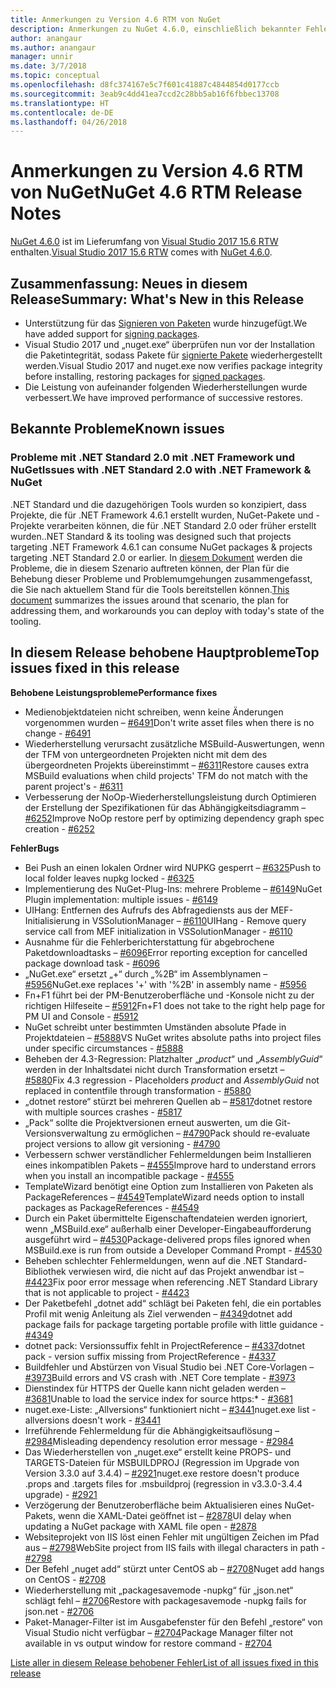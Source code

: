 ```yaml
---
title: Anmerkungen zu Version 4.6 RTM von NuGet
description: Anmerkungen zu NuGet 4.6.0, einschließlich bekannter Fehler, Fehlerkorrekturen, hinzugefügter Features und DCRs.
author: anangaur
ms.author: anangaur
manager: unnir
ms.date: 3/7/2018
ms.topic: conceptual
ms.openlocfilehash: d8fc374167e5c7f601c41887c4844854d0177ccb
ms.sourcegitcommit: 3eab9c4dd41ea7ccd2c28bb5ab16f6fbbec13708
ms.translationtype: HT
ms.contentlocale: de-DE
ms.lasthandoff: 04/26/2018
---
```

# <a name="nuget-46-rtm-release-notes"></a><span data-ttu-id="e85d1-103">Anmerkungen zu Version 4.6 RTM von NuGet</span><span class="sxs-lookup"><span data-stu-id="e85d1-103">NuGet 4.6 RTM Release Notes</span></span>

<span data-ttu-id="e85d1-104">[NuGet 4.6.0](https://dist.nuget.org/win-x86-commandline/v4.6.0/nuget.exe) ist im Lieferumfang von [Visual Studio 2017 15.6 RTW](https://www.visualstudio.com/news/releasenotes/vs2017-relnotes) enthalten.</span><span class="sxs-lookup"><span data-stu-id="e85d1-104">[Visual Studio 2017 15.6 RTW](https://www.visualstudio.com/news/releasenotes/vs2017-relnotes) comes with [NuGet 4.6.0](https://dist.nuget.org/win-x86-commandline/v4.6.0/nuget.exe).</span></span>

## <a name="summary-whats-new-in-this-release"></a><span data-ttu-id="e85d1-105">Zusammenfassung: Neues in diesem Release</span><span class="sxs-lookup"><span data-stu-id="e85d1-105">Summary: What's New in this Release</span></span>
* <span data-ttu-id="e85d1-106">Unterstützung für das [Signieren von Paketen](https://docs.microsoft.com/en-us/nuget/create-packages/sign-a-package) wurde hinzugefügt.</span><span class="sxs-lookup"><span data-stu-id="e85d1-106">We have added support for [signing packages](https://docs.microsoft.com/en-us/nuget/create-packages/sign-a-package).</span></span>  
* <span data-ttu-id="e85d1-107">Visual Studio 2017 und „nuget.exe“ überprüfen nun vor der Installation die Paketintegrität, sodass Pakete für [signierte Pakete](https://docs.microsoft.com/en-us/nuget/reference/signed-packages-reference) wiederhergestellt werden.</span><span class="sxs-lookup"><span data-stu-id="e85d1-107">Visual Studio 2017 and nuget.exe now verifies package integrity before installing, restoring packages for [signed packages](https://docs.microsoft.com/en-us/nuget/reference/signed-packages-reference).</span></span>
* <span data-ttu-id="e85d1-108">Die Leistung von aufeinander folgenden Wiederherstellungen wurde verbessert.</span><span class="sxs-lookup"><span data-stu-id="e85d1-108">We have improved performance of successive restores.</span></span>

## <a name="known-issues"></a><span data-ttu-id="e85d1-109">Bekannte Probleme</span><span class="sxs-lookup"><span data-stu-id="e85d1-109">Known issues</span></span>
### <a name="issues-with-net-standard-20-with-net-framework--nuget"></a><span data-ttu-id="e85d1-110">Probleme mit .NET Standard 2.0 mit .NET Framework und NuGet</span><span class="sxs-lookup"><span data-stu-id="e85d1-110">Issues with .NET Standard 2.0 with .NET Framework & NuGet</span></span> 

<span data-ttu-id="e85d1-111">.NET Standard und die dazugehörigen Tools wurden so konzipiert, dass Projekte, die für .NET Framework 4.6.1 erstellt wurden, NuGet-Pakete und -Projekte verarbeiten können, die für .NET Standard 2.0 oder früher erstellt wurden.</span><span class="sxs-lookup"><span data-stu-id="e85d1-111">.NET Standard & its tooling was designed such that projects targeting .NET Framework 4.6.1 can consume NuGet packages & projects targeting .NET Standard 2.0 or earlier.</span></span> <span data-ttu-id="e85d1-112">In [diesem Dokument](https://github.com/dotnet/standard/issues/481) werden die Probleme, die in diesem Szenario auftreten können, der Plan für die Behebung dieser Probleme und Problemumgehungen zusammengefasst, die Sie nach aktuellem Stand für die Tools bereitstellen können.</span><span class="sxs-lookup"><span data-stu-id="e85d1-112">[This document](https://github.com/dotnet/standard/issues/481) summarizes the issues around that scenario, the plan for addressing them, and workarounds you can deploy with today's state of the tooling.</span></span>

## <a name="top-issues-fixed-in-this-release"></a><span data-ttu-id="e85d1-113">In diesem Release behobene Hauptprobleme</span><span class="sxs-lookup"><span data-stu-id="e85d1-113">Top issues fixed in this release</span></span>

<span data-ttu-id="e85d1-114">**Behobene Leistungsprobleme**</span><span class="sxs-lookup"><span data-stu-id="e85d1-114">**Performance fixes**</span></span>
* <span data-ttu-id="e85d1-115">Medienobjektdateien nicht schreiben, wenn keine Änderungen vorgenommen wurden – [#6491](https://github.com/NuGet/Home/issues/6491)</span><span class="sxs-lookup"><span data-stu-id="e85d1-115">Don't write asset files when there is no change - [#6491](https://github.com/NuGet/Home/issues/6491)</span></span>
* <span data-ttu-id="e85d1-116">Wiederherstellung verursacht zusätzliche MSBuild-Auswertungen, wenn der TFM von untergeordneten Projekten nicht mit dem des übergeordneten Projekts übereinstimmt – [#6311](https://github.com/NuGet/Home/issues/6311)</span><span class="sxs-lookup"><span data-stu-id="e85d1-116">Restore causes extra MSBuild evaluations when child projects' TFM do not match with the parent project's - [#6311](https://github.com/NuGet/Home/issues/6311)</span></span>
* <span data-ttu-id="e85d1-117">Verbesserung der NoOp-Wiederherstellungsleistung durch Optimieren der Erstellung der Spezifikationen für das Abhängigkeitsdiagramm – [#6252](https://github.com/NuGet/Home/issues/6252)</span><span class="sxs-lookup"><span data-stu-id="e85d1-117">Improve NoOp restore perf by optimizing dependency graph spec creation - [#6252](https://github.com/NuGet/Home/issues/6252)</span></span>

<span data-ttu-id="e85d1-118">**Fehler**</span><span class="sxs-lookup"><span data-stu-id="e85d1-118">**Bugs**</span></span>
* <span data-ttu-id="e85d1-119">Bei Push an einen lokalen Ordner wird NUPKG gesperrt – [#6325](https://github.com/NuGet/Home/issues/6325)</span><span class="sxs-lookup"><span data-stu-id="e85d1-119">Push to local folder leaves nupkg locked - [#6325](https://github.com/NuGet/Home/issues/6325)</span></span>
* <span data-ttu-id="e85d1-120">Implementierung des NuGet-Plug-Ins: mehrere Probleme – [#6149](https://github.com/NuGet/Home/issues/6149)</span><span class="sxs-lookup"><span data-stu-id="e85d1-120">NuGet Plugin implementation:  multiple issues - [#6149](https://github.com/NuGet/Home/issues/6149)</span></span>
* <span data-ttu-id="e85d1-121">UIHang: Entfernen des Aufrufs des Abfragediensts aus der MEF-Initialisierung in VSSolutionManager – [#6110](https://github.com/NuGet/Home/issues/6110)</span><span class="sxs-lookup"><span data-stu-id="e85d1-121">UIHang - Remove query service call from MEF initialization in VSSolutionManager - [#6110](https://github.com/NuGet/Home/issues/6110)</span></span>
* <span data-ttu-id="e85d1-122">Ausnahme für die Fehlerberichterstattung für abgebrochene Paketdownloadtasks – [#6096](https://github.com/NuGet/Home/issues/6096)</span><span class="sxs-lookup"><span data-stu-id="e85d1-122">Error reporting exception for cancelled package download task - [#6096](https://github.com/NuGet/Home/issues/6096)</span></span>
* <span data-ttu-id="e85d1-123">„NuGet.exe“ ersetzt „+“ durch „%2B“ im Assemblynamen – [#5956](https://github.com/NuGet/Home/issues/5956)</span><span class="sxs-lookup"><span data-stu-id="e85d1-123">NuGet.exe replaces '+' with '%2B' in assembly name - [#5956](https://github.com/NuGet/Home/issues/5956)</span></span>
* <span data-ttu-id="e85d1-124">Fn+F1 führt bei der PM-Benutzeroberfläche und -Konsole nicht zu der richtigen Hilfeseite – [#5912](https://github.com/NuGet/Home/issues/5912)</span><span class="sxs-lookup"><span data-stu-id="e85d1-124">Fn+F1 does not take to the right help page for PM UI and Console - [#5912](https://github.com/NuGet/Home/issues/5912)</span></span>
* <span data-ttu-id="e85d1-125">NuGet schreibt unter bestimmten Umständen absolute Pfade in Projektdateien – [#5888](https://github.com/NuGet/Home/issues/5888)</span><span class="sxs-lookup"><span data-stu-id="e85d1-125">VS NuGet writes absolute paths into project files under specific circumstances - [#5888](https://github.com/NuGet/Home/issues/5888)</span></span>
* <span data-ttu-id="e85d1-126">Beheben der 4.3-Regression: Platzhalter „$product$“ und „$AssemblyGuid$“ werden in der Inhaltsdatei nicht durch Transformation ersetzt – [#5880](https://github.com/NuGet/Home/issues/5880)</span><span class="sxs-lookup"><span data-stu-id="e85d1-126">Fix 4.3 regression - Placeholders $product$ and $AssemblyGuid$ not replaced in contentfile through transformation - [#5880](https://github.com/NuGet/Home/issues/5880)</span></span>
* <span data-ttu-id="e85d1-127">„dotnet restore“ stürzt bei mehreren Quellen ab – [#5817](https://github.com/NuGet/Home/issues/5817)</span><span class="sxs-lookup"><span data-stu-id="e85d1-127">dotnet restore with multiple sources crashes - [#5817](https://github.com/NuGet/Home/issues/5817)</span></span>
* <span data-ttu-id="e85d1-128">„Pack“ sollte die Projektversionen erneut auswerten, um die Git-Versionsverwaltung zu ermöglichen – [#4790](https://github.com/NuGet/Home/issues/4790)</span><span class="sxs-lookup"><span data-stu-id="e85d1-128">Pack should re-evaluate project versions to allow git versioning - [#4790](https://github.com/NuGet/Home/issues/4790)</span></span>
* <span data-ttu-id="e85d1-129">Verbessern schwer verständlicher Fehlermeldungen beim Installieren eines inkompatiblen Pakets – [#4555](https://github.com/NuGet/Home/issues/4555)</span><span class="sxs-lookup"><span data-stu-id="e85d1-129">Improve hard to understand errors when you install an incompatible package - [#4555](https://github.com/NuGet/Home/issues/4555)</span></span>
* <span data-ttu-id="e85d1-130">TemplateWizard benötigt eine Option zum Installieren von Paketen als PackageReferences – [#4549](https://github.com/NuGet/Home/issues/4549)</span><span class="sxs-lookup"><span data-stu-id="e85d1-130">TemplateWizard needs option to install packages as PackageReferences - [#4549](https://github.com/NuGet/Home/issues/4549)</span></span>
* <span data-ttu-id="e85d1-131">Durch ein Paket übermittelte Eigenschaftendateien werden ignoriert, wenn „MSBuild.exe“ außerhalb einer Developer-Eingabeaufforderung ausgeführt wird – [#4530](https://github.com/NuGet/Home/issues/4530)</span><span class="sxs-lookup"><span data-stu-id="e85d1-131">Package-delivered props files ignored when MSBuild.exe is run from outside a Developer Command Prompt - [#4530](https://github.com/NuGet/Home/issues/4530)</span></span>
* <span data-ttu-id="e85d1-132">Beheben schlechter Fehlermeldungen, wenn auf die .NET Standard-Bibliothek verwiesen wird, die nicht auf das Projekt anwendbar ist – [#4423](https://github.com/NuGet/Home/issues/4423)</span><span class="sxs-lookup"><span data-stu-id="e85d1-132">Fix poor error message when referencing .NET Standard Library that is not applicable to project - [#4423](https://github.com/NuGet/Home/issues/4423)</span></span>
* <span data-ttu-id="e85d1-133">Der Paketbefehl „dotnet add“ schlägt bei Paketen fehl, die ein portables Profil mit wenig Anleitung als Ziel verwenden – [#4349](https://github.com/NuGet/Home/issues/4349)</span><span class="sxs-lookup"><span data-stu-id="e85d1-133">dotnet add package fails for package targeting portable profile with little guidance - [#4349](https://github.com/NuGet/Home/issues/4349)</span></span>
* <span data-ttu-id="e85d1-134">dotnet pack: Versionssuffix fehlt in ProjectReference – [#4337](https://github.com/NuGet/Home/issues/4337)</span><span class="sxs-lookup"><span data-stu-id="e85d1-134">dotnet pack - version suffix missing from ProjectReference - [#4337](https://github.com/NuGet/Home/issues/4337)</span></span>
* <span data-ttu-id="e85d1-135">Buildfehler und Abstürzen von Visual Studio bei .NET Core-Vorlagen – [#3973](https://github.com/NuGet/Home/issues/3973)</span><span class="sxs-lookup"><span data-stu-id="e85d1-135">Build errors and VS crash with .NET Core template - [#3973](https://github.com/NuGet/Home/issues/3973)</span></span>
* <span data-ttu-id="e85d1-136">Dienstindex für HTTPS der Quelle kann nicht geladen werden – [#3681](https://github.com/NuGet/Home/issues/3681)</span><span class="sxs-lookup"><span data-stu-id="e85d1-136">Unable to load the service index for source https:\* - [#3681](https://github.com/NuGet/Home/issues/3681)</span></span>
* <span data-ttu-id="e85d1-137">nuget.exe-Liste: „Allversions“ funktioniert nicht – [#3441](https://github.com/NuGet/Home/issues/3441)</span><span class="sxs-lookup"><span data-stu-id="e85d1-137">nuget.exe list -allversions doesn't work - [#3441](https://github.com/NuGet/Home/issues/3441)</span></span>
* <span data-ttu-id="e85d1-138">Irreführende Fehlermeldung für die Abhängigkeitsauflösung – [#2984](https://github.com/NuGet/Home/issues/2984)</span><span class="sxs-lookup"><span data-stu-id="e85d1-138">Misleading dependency resolution error message - [#2984](https://github.com/NuGet/Home/issues/2984)</span></span>
* <span data-ttu-id="e85d1-139">Das Wiederherstellen von „nuget.exe“ erstellt keine PROPS- und TARGETS-Dateien für MSBUILDPROJ (Regression im Upgrade von Version 3.3.0 auf 3.4.4) – [#2921](https://github.com/NuGet/Home/issues/2921)</span><span class="sxs-lookup"><span data-stu-id="e85d1-139">nuget.exe restore doesn't produce .props and .targets files for .msbuildproj (regression in v3.3.0-3.4.4 upgrade) - [#2921](https://github.com/NuGet/Home/issues/2921)</span></span>
* <span data-ttu-id="e85d1-140">Verzögerung der Benutzeroberfläche beim Aktualisieren eines NuGet-Pakets, wenn die XAML-Datei geöffnet ist – [#2878](https://github.com/NuGet/Home/issues/2878)</span><span class="sxs-lookup"><span data-stu-id="e85d1-140">UI delay when updating a NuGet package with XAML file open - [#2878](https://github.com/NuGet/Home/issues/2878)</span></span>
* <span data-ttu-id="e85d1-141">Websiteprojekt von IIS löst einen Fehler mit ungültigen Zeichen im Pfad aus – [#2798](https://github.com/NuGet/Home/issues/2798)</span><span class="sxs-lookup"><span data-stu-id="e85d1-141">WebSite project from IIS fails with illegal characters in path - [#2798](https://github.com/NuGet/Home/issues/2798)</span></span>
* <span data-ttu-id="e85d1-142">Der Befehl „nuget add“ stürzt unter CentOS ab – [#2708](https://github.com/NuGet/Home/issues/2708)</span><span class="sxs-lookup"><span data-stu-id="e85d1-142">Nuget add hangs on CentOS - [#2708](https://github.com/NuGet/Home/issues/2708)</span></span>
* <span data-ttu-id="e85d1-143">Wiederherstellung mit „packagesavemode -nupkg“ für „json.net“ schlägt fehl – [#2706](https://github.com/NuGet/Home/issues/2706)</span><span class="sxs-lookup"><span data-stu-id="e85d1-143">Restore with packagesavemode -nupkg fails for json.net - [#2706](https://github.com/NuGet/Home/issues/2706)</span></span>
* <span data-ttu-id="e85d1-144">Paket-Manager-Filter ist im Ausgabefenster für den Befehl „restore“ von Visual Studio nicht verfügbar – [#2704](https://github.com/NuGet/Home/issues/2704)</span><span class="sxs-lookup"><span data-stu-id="e85d1-144">Package Manager filter not available in vs output window for restore command - [#2704](https://github.com/NuGet/Home/issues/2704)</span></span>


[<span data-ttu-id="e85d1-145">Liste aller in diesem Release behobener Fehler</span><span class="sxs-lookup"><span data-stu-id="e85d1-145">List of all issues fixed in this release</span></span>](https://github.com/NuGet/Home/issues?q=is%3Aissue+is%3Aclosed+milestone%3A%224.6")
